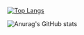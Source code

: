 [![Top Langs](https://github-readme-stats.vercel.app/api/top-langs/?username=happysubin&langs_count=8)](https://github.com/happysubin/github-readme-stats)
  
  
![Anurag's GitHub stats](https://github-readme-stats.vercel.app/api?username=happysubin&show_icons=true&theme=dark)